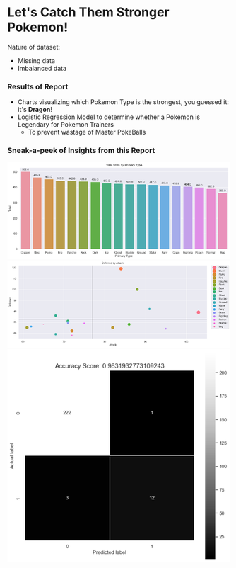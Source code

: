# Let's Catch Them Stronger Pokemon!
Nature of dataset:
* Missing data
* Imbalanced data

### Results of Report
* Charts visualizing which Pokemon Type is the strongest, you guessed it: it's __Dragon__!
* Logistic Regression Model to determine whether a Pokemon is Legendary for Pokemon Trainers
  * To prevent wastage of Master PokeBalls 

### Sneak-a-peek of Insights from this Report
![Strongest Pokemon by Type](/img/total-stats_by_primary-type.png)
![Strongest Pokemon Based on Defense & Attack](/img/defense_by_atk.png)
![Model Results](/img/confusion_matrix.png)
